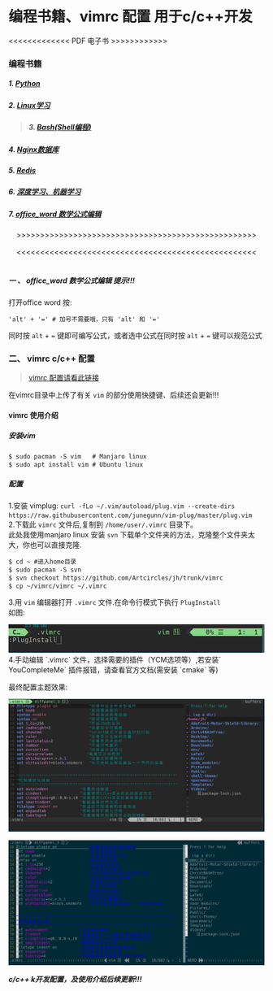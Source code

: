 # 编程书籍、vimrc 配置 用于c/c++开发 #

<<<<<<<<<<<<< PDF 电子书 >>>>>>>>>>>>
### 编程书籍 ###


##### 1. [Python](https://github.com/Artcircles/jh/tree/master/python) #####
##### 2. [Linux学习](https://github.com/Artcircles/jh/tree/master/linux) #####

> ##### 3. [Bash(Shell编程)](https://github.com/Artcircles/jh/tree/master/bash) #####

##### 4. [Nginx数据库](https://github.com/Artcircles/jh/tree/master/nginx) #####
##### 5. [Redis](https://github.com/Artcircles/jh/tree/master/redis) #####
##### 6. [深度学习、机器学习](https://github.com/Artcircles/jh/tree/master/Deep_learning) #####
##### 7. [office_word 数学公式编辑](https://github.com/Artcircles/jh/tree/master/office) #####

<center> >>>>>>>>>>>>>>>>>>>>>>>>>>>>>>>>>>>>>>>>>>>>>>>>>>> </center> <br />
<center> <<<<<<<<<<<<<<<<<<<<<<<<<<<<<<<<<<<<<<<<<<<<<<<<<<< </center> <br />

##### 一 、 office_word 数学公式编辑 提示!!! #####
打开office word 按:

    'alt' + '=' # 加号不需要哦，只有 'alt' 和 '='

同时按 `alt` + `=` 键即可编写公式，或者选中公式在同时按 `alt` + `=` 键可以规范公式 

### 二、 vimrc c/c++ 配置 ###
> [vimrc 配置请看此链接](https://github.com/Artcircles/jh/tree/master/vimrc)

在vimrc目录中上传了有关  `vim`  的部分使用快捷键、后续还会更新!!!

#### vimrc 使用介绍 ####
##### 安装vim #####

    $ sudo pacman -S vim   # Manjaro linux
    $ sudo apt install vim # Ubuntu linux

##### 配置 #####
   1.安装 vimplug:  `curl -fLo ~/.vim/autoload/plug.vim --create-dirs https://raw.githubusercontent.com/junegunn/vim-plug/master/plug.vim` <br />
   2.下载此 `vimrc` 文件后,复制到 `/home/user/.vimrc` 目录下。 <br />
此处我使用manjaro linux 安装 `svn` 下载单个文件夹的方法，克隆整个文件夹太大，你也可以直接克隆.

    $ cd ~ #进入home目录
    $ sudo pacman -S svn 
    $ svn checkout https://github.com/Artcircles/jh/trunk/vimrc
    $ cp ~/vimrc/vimrc ~/.vimrc


   3.用 `vim` 编辑器打开 `.vimrc` 文件.在命令行模式下执行  `PlugInstall` <br /> 
如图:

<div align="center">
<img src="https://github.com/Artcircles/jh/blob/master/vimrc/vim_pictures/vim_Plugin1.png " alt=""/><br />
</div>
   4.手动编辑 `.vimrc` 文件，选择需要的插件（YCM选项等）,若安装` YouCompleteMe` 插件报错，请查看官方文档(需安装 `cmake` 等) <br />
<p>最终配置主题效果:<p>
</div align="center">
<img src="https://github.com/Artcircles/jh/blob/master/vimrc/vim_pictures/vim_Plugin2.png" alt=""/><br />
</div>

<div align="center">
<img src="https://github.com/Artcircles/jh/blob/master/vimrc/vim_pictures/vim_Plugin3.png" alt=""/)<br />
</div>

<strong><em>c/c++ k开发配置，及使用介绍后续更新!!! </strong></em>

